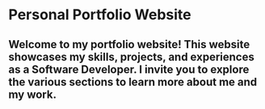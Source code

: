 # Personal Portfolio Website

## Welcome to my portfolio website! This website showcases my skills, projects, and experiences as a Software Developer. I invite you to explore the various sections to learn more about me and my work.
